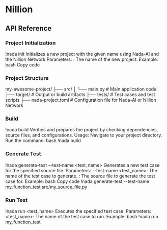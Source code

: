 # Nillion
## API Reference

### Project Initialization
!nada init <project-name>
Initializes a new project with the given name using Nada-AI and the Nillion Network
Parameters:
<project-name>: The name of the new project.
Example:
bash
Copy code
<!-- !nada init my-awesome-project -->

### Project Structure
my-awesome-project/
├── src/
│   └── main.py          # Main application code
├── target/              # Output or build artifacts
├── tests/               # Test cases and test scripts
├── nada-project.toml    # Configuration file for Nada-AI or Nillion Network

### Build
!nada build
Verifies and prepares the project by checking dependencies, source files, and configurations.
Usage:
Navigate to your project directory.
Run the command:
bash
!nada build

### Generate Test
!nada generate-test --test-name <test_name> <source file name>
Generates a new test case for the specified source file.
Parameters:
--test-name <test_name>: The name of the test case to generate.
<source file name>: The source file to generate the test case for.
Example:
bash
Copy code
!nada generate-test --test-name my_function_test src/my_source_file.py

### Run Test
!nada run <test_name>
Executes the specified test case.
Parameters:
<test_name>: The name of the test case to run.
Example:
bash
!nada run my_function_test

